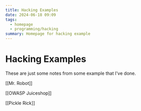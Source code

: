 ```yaml
---
title: Hacking Examples
date: 2024-06-18 09:09
tags:
  - homepage
  - programming/hacking
summary: Homepage for hacking example
---
```


# Hacking Examples

These are just some notes from some example that I've done.

[[Mr. Robot]]

[[OWASP Juiceshop]]

[[Pickle Rick]]

